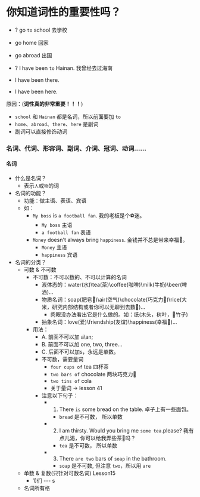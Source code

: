 # 你知道词性的重要性吗？

* ? go `to` school 去学校
*   go home 回家
*   go abroad 出国

* ? I have been `to` Hainan. 我曾经去过海南
*   I have been there.
*   I have been here.

原因：(**词性真的非常重要！！！**)
* `school` 和 `Hainan` 都是名词，所以前面要加 `to`
* `home`、`abroad`、`there`、`here` 是副词
* 副词可以直接修饰动词

### 名词、代词、形容词、副词、介词、冠词、动词……

#### 名词

* 什么是名词？
  - 表示`人`或`物`的词
* 名词的功能？
  - 功能：做主语、表语、宾语
  - 如：
    - `My boss` is `a football fan`. 我的老板是个⚽️迷。
      * `My boss` 主语
      * `a football fan` 表语
    - `Money` doesn't always bring `happiness`. 金钱并不总是带来幸福🥰。
      * `Money` 主语
      * `happiness` 宾语
* 名词的分类？
  * 可数 & 不可数
    * 不可数：不可以数的、不可以计算的名词
      - 液体态的：water(水)\tea(茶)\coffee(咖啡)\milk(牛奶)\beer(啤酒)...
      - 物质名词：soap(肥皂🧼)\air(空气)\chocolate(巧克力🍫)\rice(大米，研究内部结构或者你可以无聊到去数🤣)...
        * 肉眼没办法看出它是什么做的。如：纸(木头，树叶，🎋竹子)
      - 抽象名词：love(爱)\friendship(友谊)\happiness(幸福🥰)...
    * 用法：
      - A. 前面不可以加 a\an;
      - B. 前面不可以加 one, two, three...
      - C. 后面不可以加s，永远是单数。
      - 不可数，需要量词
        * `four cups of` tea 四杯茶
        * `two bars of` chocolate 两块巧克力🍫
        * `two tins of` cola
        * 关于量词 -> lesson 41
      - 注意以下句子：
        * 1. There `is` some bread on the table. 卓子上有一些面包。
          - `bread` 是不可数， 所以单数
        * 2. I am thirsty. Would you bring me `some tea`.please? 我有点儿渴，你可以给我弄些茶🍵吗？
          - `tea` 是不可数， 所以单数
        * 3. There `are two` bars of `soap` in the bathroom.
          - `soap` 是不可数, 但注意 `two`，所以用 `are`
  * 单数 & 复数(只针对可数名词) Lesson15
    * 1)们 --- s
  * 名词所有格